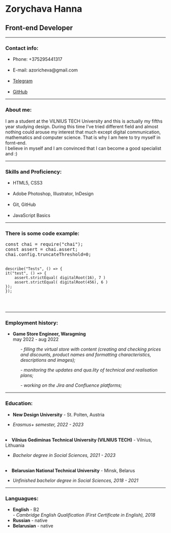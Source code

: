 <h1><strong>Zorychava Hanna</strong></h1>

<h2> Front-end Developer</h2>

_________________

<h3>Contact info:</h3>
<ul>
<li>Phone: +375295441317</li>
<br><li>E-mail: azoricheva@gmail.com </li>
<br><li><a href="https://t.me/trava_vesna">Telegram</a></li>
<br><li><a href="https://github.com/kvietacka-js">GitHub</a></li>
</ul>

_________________

<p><h3>About me:</h3>
I am a student at the VILNIUS TECH University and this is actually my fifths year studying design. During this time I've tried different field and almost nothing could arouse my interest that much except digital communication, mathematics and computer science. That is why I am here to try myself in fornt-end.
<br> I believe in myself and I am convinced that I can become a good specialist and :)
</p>

_________________

<h3>Skills and Proficiency:</h3>
<ul>
<li>HTML5, CSS3</li>
<br><li>Adobe Photoshop, Illustrator, InDesign</li>
<br><li>Git, GitHub</li>
<br><li>JavaScript Basics</li>
</ul>

_________________

<h3>There is some code example:</h3>
<p><pre>
const chai = require("chai");
const assert = chai.assert;
chai.config.truncateThreshold=0;

    describe("Tests", () => {
    it("test", () => {
        assert.strictEqual( digitalRoot(16), 7 )
        assert.strictEqual( digitalRoot(456), 6 )
    });
    }); 
</pre></p>

_________________

<h3>Employment history:</h3>
<ul>
<li><strong>Game Store Engineer, Waragming</strong></li>
 may 2022 - aug 2022
  <ul><em>-	filling the virtual store with content (creating and checking prices and discounts, product names and formatting characteristics, descriptions and images);</em></ul>
  <ul><em>-	monitoring the updates and qua.lity of technical and realisation plans;</em></ul>
  <ul><em>-	working on the Jira and Confluence platforms;</em></ul>
</ul>

_________________

<h3>Education:</h3>
<ul>
<li><strong>New Design University</strong> - St. Polten, Austria</li></ul>
    <ul>
    <li><em>Erasmus+ semester, 2022 - 2023</li></em></ul>
<br><li><strong>Vilnius Gediminas Technical University (VILNIUS TECH)</strong> - Vilnius, Lithuania</li>
    <ul>
    <li><em>Bachelor degree in Social Sciences, 2021 - 2023</li></em>
    </ul>
<br><li><strong>Belarusian National Technical University</strong> - Minsk, Belarus</li>
    <ul>
    <li><em>Unfinished bachelor degree in Social Sciences, 2018 - 2021</li></em>
    </ul>
</ul>

_________________

<h3>Languagues:</h3>
<ul>
<li><strong>English</strong> - B2</li>
<em>-	 Cambridge English Qualification (First Certificate in English), 2018 </em>
<li><strong>Russian</strong> - native</li>
<li><strong>Belarusian</strong> - native</li>
</ul>
